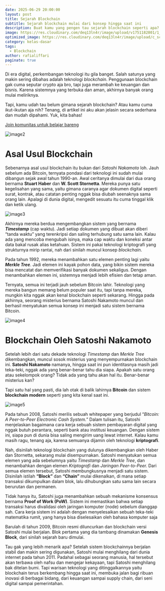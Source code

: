 ```yaml
---
date: 2025-06-29 20:00:00
layout: post
title: Sejarah Blockchain
subtitle: Sejarah blockchain mulai dari konsep hingga saat ini
description: Buat kamu yang pengen tau sejarah blockchain seperti apa? Artikel ini cocok buat kamu baca
image: https://res.cloudinary.com/deq13ln4r/image/upload/v1751182801/1_zgmzc5.png
optimized_image: https://res.cloudinary.com/deq13ln4r/image/upload/c_scale,w_380/v1751182801/1_zgmzc5.png
category: kelas-dasar
tags:
  - Blockchain
author: rafialiffari
paginate: true
---
```

Di era digital, perkembangan teknologi itu gila banget. Salah satunya yang makin sering dibahas adalah teknologi *blockchain*. Penggunaan blockchain gak cuma seputar crypto aja bro, tapi juga merambah ke keuangan dan bisnis. Karena sistemnya yang terbuka dan aman, akhirnya banyak orang mulai meliriknya. 

Tapi, kamu udah tau belum gimana sejarah blockchain? Atau kamu cuma ikut-ikutan aja nih? Tenang, di artikel ini aku akan jelasin secara sederhana dan mudah dipahami. Yuk, kita bahas\!

[Join komunitas untuk belajar bareng](https://t.me/Blockhore)

![image2](https://res.cloudinary.com/deq13ln4r/image/upload/v1751182798/2_dloags.png)

# Asal Usul Blockchain

Sebenarnya asal usul blockchain itu bukan dari *Satoshi Nakamoto* loh. Jauh sebelum ada Bitcoin, ternyata pondasi dari teknologi ini sudah mulai dibangun sejak awal tahun 1990-an. Awal ceritanya dimulai dari dua orang bernama **Stuart Haber** dan **W. Scott Stornetta**. Mereka punya satu kegelisahan yang sama, yaitu gimana caranya agar dokumen digital seperti surat, kontrak, atau catatan penting nggak bisa diubah seenaknya sama orang lain. Apalagi di dunia digital, mengedit sesuatu itu cuma tinggal klik dan ketik ulang.

![image3](https://res.cloudinary.com/deq13ln4r/image/upload/v1751182798/3_wi5fwr.png)

Akhirnya mereka berdua mengembangkan sistem yang bernama ***Timestamp*** (cap waktu). Jadi setiap dokumen yang dibuat akan diberi “tanda waktu” yang terenkripsi dan saling terhubung satu sama lain. Kalau ada yang mencoba mengubah isinya, maka cap waktu dan koneksi antar data bakal rusak alias ketahuan. Sistem ini pakai teknologi kriptografi yang strukturnya mirip rantai, nah dari sinilah muncul konsep *blockchain*.

Pada tahun 1992, mereka menambahkan satu elemen penting lagi yaitu ***Merkle Tree***. Jadi elemen ini kayak pohon data, yang bikin sistem mereka bisa mencatat dan memverifikasi banyak dokumen sekaligus. Dengan menambahkan elemen ini, sistemnya menjadi lebih efisien dan tetap aman.

Ternyata, semua ini terjadi jauh sebelum Bitcoin lahir. Teknologi yang mereka bangun memang belum populer saat itu, tapi tanpa mereka, mungkin kita nggak akan kenal blockchain seperti sekarang. Hingga pada akhirnya, seorang misterius bernama Satoshi Nakamoto muncul dan berhasil menyatukan semua konsep ini menjadi satu sistem bernama Bitcoin.

![image4](https://res.cloudinary.com/deq13ln4r/image/upload/v1751182797/4_w6klz3.png)

# Blockchain Oleh Satoshi Nakamoto

Setelah lebih dari satu dekade teknologi *Timestamp* dan *Merkle Tree* dikembangkan, muncul sosok misterius yang menyempurnakan blockchain ini. **Satoshi Nakamoto** namanya, hingga saat ini pun identitasnya masih jadi teka-teki, nggak ada yang benar-benar tahu dia siapa. Apakah satu orang atau sekelompok orang? Tidak ada yang tahu akan hal itu. Benar-benar misterius kan?

Tapi satu hal yang pasti, dia lah otak di balik lahirnya **Bitcoin** dan sistem **blockchain modern** seperti yang kita kenal saat ini.

![image5](https://res.cloudinary.com/deq13ln4r/image/upload/v1751182797/5_m3pse7.png)

Pada tahun 2008, Satoshi merilis sebuah whitepaper yang berjudul “*Bitcoin: A Peer-to-Peer Electronic Cash System.*” Dalam tulisan itu, Satoshi menjelaskan bagaimana cara kerja sebuah sistem pembayaran digital yang nggak butuh perantara, seperti bank atau institusi keuangan. Dengan sistem ini, siapa pun di dunia bisa saling mengirim uang lewat internet. Kalau kamu masih ragu, tenang aja, karena semuanya dijamin oleh teknologi **kriptografi**.

Nah, disinilah teknologi blockchain yang dulunya dikembangkan oleh Haber dan Stornetta, sekarang mulai disempurnakan. Satoshi menyatukan semua elemen yang ada sebelumnya yaitu *Timestamp* dan *Merkle Tree*, dan menambahkan dengan elemen *Kriptografi* dan *Jaringan Peer-to-Peer.* Dari semua elemen tersebut, Satoshi membungkusnya menjadi satu sistem. Disinilah istilah **“Block”** dan **“Chain”** mulai dikenalkan, di mana setiap transaksi dikumpulkan dalam blok, lalu dihubungkan satu sama lain secara berurutan dan permanen.

Tidak hanya itu, Satoshi juga menambahkan sebuah mekanisme konsensus bernama **Proof of Work (PoW)**. Sistem ini memastikan bahwa setiap transaksi harus divalidasi oleh jaringan komputer (node) sebelum dianggap sah. Cara kerja sistem ini adalah dengan menyelesaikan sebuah teka-teki matematika rumit, yang hanya bisa diselesaikan oleh bahasa komputer saja

Barulah di tahun 2009, Bitcoin resmi diluncurkan dan blockchain versi Satoshi mulai berjalan. Blok pertama yang dia tambang dinamakan **Genesis Block**, dari sinilah sejarah baru dimulai.

Tau gak yang lebih menarik apa? Setelah sistem blockchainnya berjalan stabil dan makin sering digunakan, Satoshi mulai menghilang dari dunia internet pada tahun 2011\. Padahal sebagai seorang manusia, hal tersebut akan terbawa oleh nafsu dan mengejar kekayaan, tapi Satoshi menghilang bak ditelan bumi. Tapi warisan teknologi yang ditinggalkannya yaitu blockchain terus berkembang hingga saat ini, membuka jalan bagi ribuan inovasi di berbagai bidang, dari keuangan sampai supply chain, dari seni digital sampai pemerintahan.